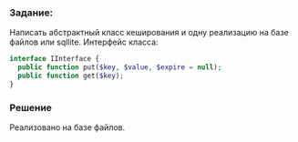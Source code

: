 ### Задание:
Написать абстрактный класс кеширования и одну реализацию на базе файлов или sqllite. Интерфейс класса:

```php
interface IInterface {
  public function put($key, $value, $expire = null);
  public function get($key);
}
```
### Решение
Реализовано на базе файлов.